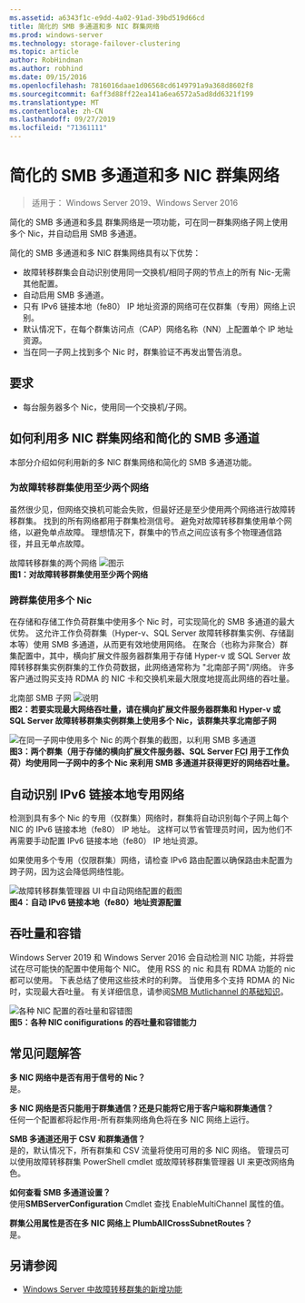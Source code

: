 ```yaml
---
ms.assetid: a6343f1c-e9dd-4a02-91ad-39bd519d66cd
title: 简化的 SMB 多通道和多 NIC 群集网络
ms.prod: windows-server
ms.technology: storage-failover-clustering
ms.topic: article
author: RobHindman
ms.author: robhind
ms.date: 09/15/2016
ms.openlocfilehash: 7816016daae1d06568cd6149791a9a368d8602f8
ms.sourcegitcommit: 6aff3d88ff22ea141a6ea6572a5ad8dd6321f199
ms.translationtype: MT
ms.contentlocale: zh-CN
ms.lasthandoff: 09/27/2019
ms.locfileid: "71361111"
---
```

# <a name="simplified-smb-multichannel-and-multi-nic-cluster-networks"></a>简化的 SMB 多通道和多 NIC 群集网络

> 适用于： Windows Server 2019、Windows Server 2016

简化的 SMB 多通道和多<abbr title="网络接口卡">具</abbr> 群集网络是一项功能，可在同一群集网络子网上使用多个 Nic，并自动启用 SMB 多通道。

简化的 SMB 多通道和多 NIC 群集网络具有以下优势：  
- 故障转移群集会自动识别使用同一交换机/相同子网的节点上的所有 Nic-无需其他配置。  
- 自动启用 SMB 多通道。  
- 只有 IPv6 链接本地（fe80） IP 地址资源的网络可在仅群集（专用）网络上识别。  
- 默认情况下，在每个群集访问点（CAP）网络名称（NN）上配置单个 IP 地址资源。  
- 当在同一子网上找到多个 Nic 时，群集验证不再发出警告消息。  

## <a name="requirements"></a>要求  
-   每台服务器多个 Nic，使用同一个交换机/子网。  

## <a name="how-to-take-advantage-of-multi-nic-clusters-networks-and-simplified-smb-multichannel"></a>如何利用多 NIC 群集网络和简化的 SMB 多通道  
本部分介绍如何利用新的多 NIC 群集网络和简化的 SMB 多通道功能。  

### <a name="use-at-least-two-networks-for-failover-clustering"></a>为故障转移群集使用至少两个网络   
虽然很少见，但网络交换机可能会失败，但最好还是至少使用两个网络进行故障转移群集。 找到的所有网络都用于群集检测信号。 避免对故障转移群集使用单个网络，以避免单点故障。 理想情况下，群集中的节点之间应该有多个物理通信路径，并且无单点故障。  

故障转移群集的两个网络 ![图示](media/Simplified-SMB-Multichannel-and-Multi-NIC-Cluster-Networks/Clustering_MulitNIC_Fig1.png)  
**图1：对故障转移群集使用至少两个网络**  

### <a name="use-multiple-nics-across-clusters"></a>跨群集使用多个 Nic  

在存储和存储工作负荷群集中使用多个 Nic 时，可实现简化的 SMB 多通道的最大优势。 这允许工作负荷群集（Hyper-v、SQL Server 故障转移群集实例、存储副本等）使用 SMB 多通道，从而更有效地使用网络。 在聚合（也称为非聚合）群集配置中，其中，横向扩展文件服务器群集用于存储 Hyper-v 或 SQL Server 故障转移群集实例群集的工作负荷数据，此网络通常称为 "北南部子网"/网络。 许多客户通过购买支持 RDMA 的 NIC 卡和交换机来最大限度地提高此网络的吞吐量。  

北南部 SMB 子网 ![说明](media/Simplified-SMB-Multichannel-and-Multi-NIC-Cluster-Networks/Clustering_MulitNIC_Fig2.png)  
**图2：若要实现最大网络吞吐量，请在横向扩展文件服务器群集和 Hyper-v 或 SQL Server 故障转移群集实例群集上使用多个 Nic，该群集共享北南部子网**  

![在同一子网中使用多个 Nic 的两个群集的截图，以利用 SMB 多通道](media/Simplified-SMB-Multichannel-and-Multi-NIC-Cluster-Networks/Clustering_MulitNIC_Fig3.png)  
**图3：两个群集（用于存储的横向扩展文件服务器、SQL Server <abbr title="故障转移群集实例">FCI</abbr> 用于工作负荷）均使用同一子网中的多个 Nic 来利用 SMB 多通道并获得更好的网络吞吐量。** 

## <a name="automatic-recognition-of-ipv6-link-local-private-networks"></a>自动识别 IPv6 链接本地专用网络  
检测到具有多个 Nic 的专用（仅群集）网络时，群集将自动识别每个子网上每个 NIC 的 IPv6 链接本地（fe80） IP 地址。 这样可以节省管理员时间，因为他们不再需要手动配置 IPv6 链接本地（fe80） IP 地址资源。  

如果使用多个专用（仅限群集）网络，请检查 IPv6 路由配置以确保路由未配置为跨子网，因为这会降低网络性能。  

![故障转移群集管理器 UI 中自动网络配置的截图](media/Simplified-SMB-Multichannel-and-Multi-NIC-Cluster-Networks/Clustering_MulitNIC_Fig4.png)  
**图4：自动 IPv6 链接本地（fe80）地址资源配置**  

## <a name="throughput-and-fault-tolerance"></a>吞吐量和容错  
Windows Server 2019 和 Windows Server 2016 会自动检测 NIC 功能，并将尝试在尽可能快的配置中使用每个 NIC。 使用 RSS 的 nic 和具有 RDMA 功能的 nic 都可以使用。 下表总结了使用这些技术时的利弊。 当使用多个支持 RDMA 的 Nic 时，实现最大吞吐量。 有关详细信息，请参阅[SMB Mutlichannel 的基础知识](https://blogs.technet.microsoft.com/josebda/2012/06/28/the-basics-of-smb-multichannel-a-feature-of-windows-server-2012-and-smb-3-0/)。

![各种 NIC 配置的吞吐量和容错图](media/Simplified-SMB-Multichannel-and-Multi-NIC-Cluster-Networks/Clustering_MulitNIC_Fig5.png)  
**图5：各种 NIC conifigurations 的吞吐量和容错能力**   

## <a name="frequently-asked-questions"></a>常见问题解答  
**多 NIC 网络中是否有用于信号的 Nic？**  
    是。  

**多 NIC 网络是否只能用于群集通信？还是只能将它用于客户端和群集通信？**  
    任何一个配置都将起作用-所有群集网络角色将在多 NIC 网络上运行。  

**SMB 多通道还用于 CSV 和群集通信？**  
    是的，默认情况下，所有群集和 CSV 流量将使用可用的多 NIC 网络。 管理员可以使用故障转移群集 PowerShell cmdlet 或故障转移群集管理器 UI 来更改网络角色。  

**如何查看 SMB 多通道设置？**  
    使用**SMBServerConfiguration** Cmdlet 查找 EnableMultiChannel 属性的值。  

**群集公用属性是否在多 NIC 网络上 PlumbAllCrossSubnetRoutes？**  
     是。  

## <a name="see-also"></a>另请参阅  
- [Windows Server 中故障转移群集的新增功能](whats-new-in-failover-clustering.md)  
